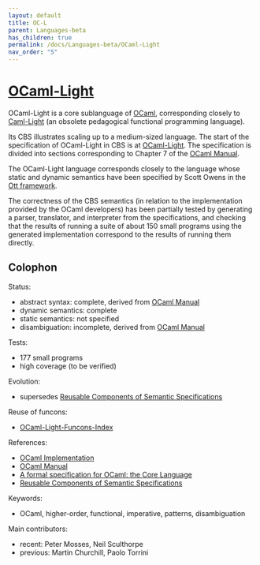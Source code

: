 ```yaml
---
layout: default
title: OC-L
parent: Languages-beta
has_children: true
permalink: /docs/Languages-beta/OCaml-Light
nav_order: "5"
---
```


[OCaml-Light]
=============

OCaml-Light is a core sublanguage of [OCaml], corresponding closely to
[Caml-Light] (an obsolete pedagogical functional programming language).

Its CBS illustrates scaling up to a medium-sized language.
The start of the specification of OCaml-Light in CBS is at [OCaml-Light].
The specification is divided into sections corresponding to Chapter 7 of the
[OCaml Manual].

The OCaml-Light language corresponds closely to the language whose static
and dynamic semantics have been specified by Scott Owens in the [Ott framework].

The correctness of the CBS semantics (in relation to the implementation
provided by the OCaml developers) has been partially tested by generating
a parser, translator, and interpreter from the specifications, and checking
that the results of running a suite of about 150 small programs using the
generated implementation correspond to the results of running them directly.

Colophon
--------

Status:
  - abstract syntax:   complete, derived from [OCaml Manual]
  - dynamic semantics: complete
  - static semantics:  not specified
  - disambiguation:    incomplete, derived from [OCaml Manual]

Tests:
  - 177 small programs
  - high coverage (to be verified)

Evolution:
  - supersedes [Reusable Components of Semantic Specifications]

Reuse of funcons:
  - [OCaml-Light-Funcons-Index]

References:
  - [OCaml Implementation]
  - [OCaml Manual]
  - [A formal specification for OCaml: the Core Language]
  - [Reusable Components of Semantic Specifications]

Keywords:
  - OCaml, higher-order, functional, imperative, patterns, disambiguation

Main contributors:
  - recent: Peter Mosses, Neil Sculthorpe
  - previous: Martin Churchill, Paolo Torrini


[Caml-Light]:   https://caml.inria.fr/caml-light/
[OCaml Manual]: https://caml.inria.fr/pub/docs/manual-ocaml-4.08
[OCaml]:        https://ocaml.org
[OCaml Implementation]: https://ocaml.org/docs/install.html
[A formal specification for OCaml: the Core Language]: https://github.com/ott-lang/ott/tree/master/examples/ocaml_light
[Reusable Components of Semantic Specifications]: http://plancomps.org/taosd2015
[Ott framework]: https://www.cl.cam.ac.uk/~pes20/ott/

[OCaml-Light]:               /Languages-beta/OCaml-Light/OC-L-cbs/OC-L/OC-L-Start/
[OCaml-Light-Funcons-Index]: /Languages-beta/OCaml-Light/OC-L-cbs/OC-L/OC-L-Funcons-Index/
